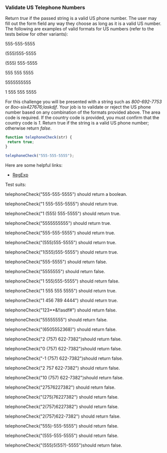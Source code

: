 ### Validate US Telephone Numbers

Return *true* if the passed string is a valid US phone number.
The user may fill out the form field any way they choose as long as it is a valid US number. The following are examples of valid formats for US numbers (refer to the tests below for other variants):

555-555-5555

(555)555-5555

(555) 555-5555

555 555 5555

5555555555

1 555 555 5555

For this challenge you will be presented with a string such as *800-692-7753* or *8oo-six427676;laskdjf*. Your job is to validate or reject the US phone number based on any combination of the formats provided above. The area code is required. If the country code is provided, you must confirm that the country code is *1*. Return true if the string is a valid US phone number; otherwise return *false*.

```javascript
function telephoneCheck(str) {
 return true;
}

telephoneCheck("555-555-5555");
```

Here are some helpful links:

* [RegExp](https://developer.mozilla.org/en-US/docs/Web/JavaScript/Reference/Global_Objects/RegExp)

Test suits:

telephoneCheck("555-555-5555") should return a boolean.

telephoneCheck("1 555-555-5555") should return true.

telephoneCheck("1 (555) 555-5555") should return true.

telephoneCheck("5555555555") should return true.

telephoneCheck("555-555-5555") should return true.

telephoneCheck("(555)555-5555") should return true.

telephoneCheck("1(555)555-5555") should return true.

telephoneCheck("555-5555") should return false.

telephoneCheck("5555555") should return false.

telephoneCheck("1 555)555-5555") should return false.

telephoneCheck("1 555 555 5555") should return true.

telephoneCheck("1 456 789 4444") should return true.

telephoneCheck("123**&!!asdf#") should return false.

telephoneCheck("55555555") should return false.

telephoneCheck("(6505552368)") should return false.

telephoneCheck("2 (757) 622-7382")should return false.

telephoneCheck("0 (757) 622-7382")should return false.

telephoneCheck("-1 (757) 622-7382")should return false.

telephoneCheck("2 757 622-7382") should return false.

telephoneCheck("10 (757) 622-7382")should return false.

telephoneCheck("27576227382") should return false.

telephoneCheck("(275)76227382") should return false.

telephoneCheck("2(757)6227382") should return false.

telephoneCheck("2(757)622-7382") should return false.

telephoneCheck("555)-555-5555") should return false.

telephoneCheck("(555-555-5555") should return false.

telephoneCheck("(555)5(55?)-5555")should return false.
